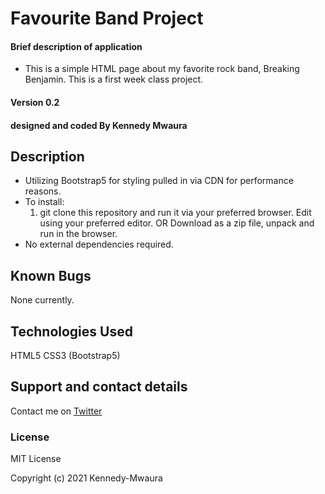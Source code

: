 # Favourite Band Project

#### Brief description of application
* This is a simple HTML page about my favorite rock band, Breaking Benjamin. This is a first week class project. 

#### Version 0.2


#### designed and coded By **Kennedy Mwaura**

## Description

* Utilizing Bootstrap5 for styling pulled in via CDN for performance reasons. 
* To install: 
  1. git clone this repository and run it via your preferred browser. Edit using your preferred editor. 
   OR 
   Download as a zip file, unpack and run in the browser. 
* No external dependencies required. 
## Known Bugs
None currently.
## Technologies Used
HTML5 
CSS3 (Bootstrap5)
## Support and contact details
Contact me on [Twitter](https://twitter.com/KenMwaura1)
### License
MIT License

Copyright (c) 2021 Kennedy-Mwaura